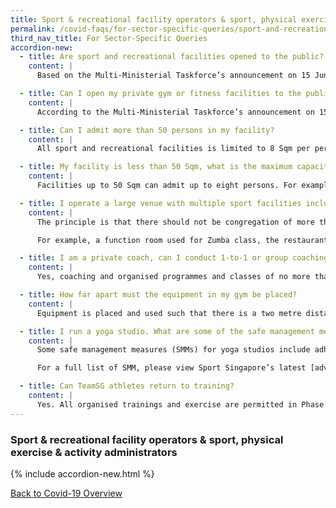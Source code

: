 ```yaml
---
title: Sport & recreational facility operators & sport, physical exercise & activity administrators
permalink: /covid-faqs/for-sector-specific-queries/sport-and-recreational
third_nav_title: For Sector-Specific Queries
accordion-new:
  - title: Are sport and recreational facilities opened to the public?  
    content: |
      Based on the Multi-Ministerial Taskforce’s announcement on 15 June 2020, all sport and recreational facilities, including but not limited to swimming pools, stadiums, studios, gyms, indoor sport halls, hardcourts, bowling centres, and function rooms, may be opened from Phase Two.

  - title: Can I open my private gym or fitness facilities to the public?   
    content: |
      According to the Multi-Ministerial Taskforce’s announcement on 15 June 2020, all sport and recreational facilities, including but not limited to swimming pools, stadiums, studios, gyms, indoor sport halls, hardcourts, bowling centres, and function rooms, may be opened from Phase Two.

  - title: Can I admit more than 50 persons in my facility?    
    content: |  
      All sport and recreational facilities is limited to 8 Sqm per person based on its Gross Floor Area or 50 persons, whichever is lower. Staff on the premises is not included as part of the maximum capacity of 8 Sqm per person or 50 persons. Facilities that need to admit more than 50 persons can apply for approval by Sport Singapore via email at <https://members.myactivesg.com/feedback>{:target="_blank"}.    

  - title: My facility is less than 50 Sqm, what is the maximum capacity?     
    content: |
      Facilities up to 50 Sqm can admit up to eight persons. For example, a 20 Sqm facility can accommodate eight persons, excluding staff. Facility operators have to ensure that the physical distancing measures are observed. These parameters will be reviewed from time to time, and more may be allowed at a later juncture in Phase Three.

  - title: I operate a large venue with multiple sport facilities including swimming pools, gymnasium, F&B outlet and golf driving range, are they considered separate facilities for the purpose of establishing the capacity limit?     
    content: |
      The principle is that there should not be congregation of more than 50 persons in any particular space. If the facilities can be managed separately such that there is no mixing of the users of the different facilities, they may be considered as separate facilities for this purpose.

      For example, a function room used for Zumba class, the restaurant, the swimming pool and the gymnasium in a country club may be dealt with separately. A system for managing access to these places should be established to ensure adherence.         

  - title: I am a private coach, can I conduct 1-to-1 or group coaching?    
    content: |  
      Yes, coaching and organised programmes and classes of no more than eight participants is allowed. An additional coach or instructor is allowed and will not be considered as part of the group size of eight. A physicial distancing of 2m (i.e. 2 arms-length) between individuals should be maintained at all times

  - title: How far apart must the equipment in my gym be placed?      
    content: |  
      Equipment is placed and used such that there is a two metre distance between users.

  - title: I run a yoga studio. What are some of the safe management measures that I need to take note of?     
    content: |  
      Some safe management measures (SMMs) for yoga studios include adhering to the maximum facility capacity, limiting group activities to no more than eight participants  per group, as well as maintaining 3m between different groups and ensuring no intermixing between different groups.

      For a full list of SMM, please view Sport Singapore’s latest [advisory](https://www.sportsingapore.gov.sg/Newsroom/Media-Releases/2020/Advisory-For-Resumption-Of-Sport-And-Physical-Exercise-,-a-,-Activity-For-Phase-Three-(%e2%80%9cSafe-Nation%e2%80%9d)){:target="_blank"}.

  - title: Can TeamSG athletes return to training?     
    content: |        
      Yes. All organised trainings and exercise are permitted in Phase Three, but groups must be kept to no more than eight persons. An additional coach is allowed and will not be part of the group size of eight. Safe management measures must be adhered to at all times and there must be no socialising before or after the training session. Masks must be worn when not engaged in strenuous activities.   
---
```


### Sport & recreational facility operators & sport, physical exercise & activity administrators

{% include accordion-new.html %}

[Back to Covid-19 Overview](/covid/)
